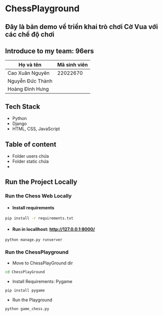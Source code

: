 # ChessPlayground
## Đây là bản demo về triển khai trò chơi Cờ Vua với các chế độ chơi 

## Introduce to my team: 96ers
| Họ và tên  | Mã sinh viên |
| ------------- | ------------- |
| Cao Xuân Nguyên  | 22022670  |
| Nguyễn Đức Thành  |   |
| Hoàng Đình Hưng  |   |

## Tech Stack
- Python
- Django
- HTML, CSS, JavaScript

## Table of content
- Folder users chứa
- Folder static chứa 
- 

## Run the Project Locally
### Run the Chess Web Locally
- #### Install requirements
```bash
pip install -r requirements.txt
``` 
- #### Run in locallhost: http://127.0.0.1:8000/
```bash
python manage.py runserver
```
### Run the ChessPlayground
- Move to ChessPlayGround dir
```bash
cd ChessPlayGround
```
- Install Requirements: Pygame
```bash
pip install pygame
```
- Run the Playground
```bash
python game_chess.py
```
